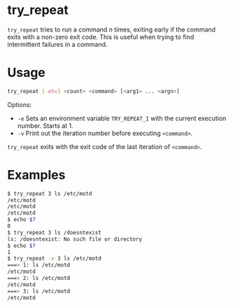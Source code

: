 # try_repeat

`try_repeat` tries to run a command *n* times, exiting early if the command
exits with a non-zero exit code. This is useful when trying to find
intermittent failures in a command.


# Usage

```sh
try_repeat [-ehv] <count> <command> [<arg1> ... <argn>]
```

Options:

 * `-e` Sets an environment variable `TRY_REPEAT_I` with the current execution
    number. Starts at 1.
 * `-v` Print out the iteration number before executing `<command>`.

`try_repeat` exits with the exit code of the last iteration of `<command>`.


# Examples

```sh
$ try_repeat 3 ls /etc/motd
/etc/motd
/etc/motd
/etc/motd
$ echo $?
0
$ try_repeat 3 ls /doesntexist
ls: /doesntexist: No such file or directory
$ echo $?
1
$ try_repeat -v 3 ls /etc/motd
===> 1: ls /etc/motd
/etc/motd
===> 2: ls /etc/motd
/etc/motd
===> 3: ls /etc/motd
/etc/motd
```
